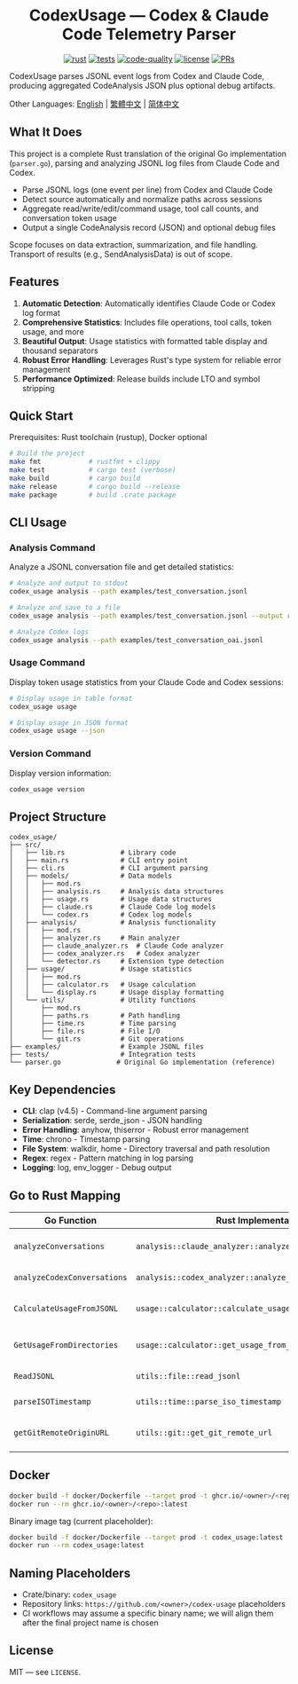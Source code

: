 <center>

# CodexUsage — Codex & Claude Code Telemetry Parser

[![rust](https://img.shields.io/badge/Rust-stable-orange?logo=rust&logoColor=white)](https://www.rust-lang.org/)
[![tests](https://github.com/Mai0313/CodexUsage/actions/workflows/test.yml/badge.svg)](https://github.com/Mai0313/CodexUsage/actions/workflows/test.yml)
[![code-quality](https://github.com/Mai0313/CodexUsage/actions/workflows/code-quality-check.yml/badge.svg)](https://github.com/Mai0313/CodexUsage/actions/workflows/code-quality-check.yml)
[![license](https://img.shields.io/badge/License-MIT-green.svg?labelColor=gray)](https://github.com/Mai0313/CodexUsage/tree/master?tab=License-1-ov-file)
[![PRs](https://img.shields.io/badge/PRs-welcome-brightgreen.svg)](https://github.com/Mai0313/CodexUsage/pulls)

</center>

CodexUsage parses JSONL event logs from Codex and Claude Code, producing aggregated CodeAnalysis JSON plus optional debug artifacts.

Other Languages: [English](README.md) | [繁體中文](README.zh-TW.md) | [简体中文](README.zh-CN.md)

## What It Does

This project is a complete Rust translation of the original Go implementation (`parser.go`), parsing and analyzing JSONL log files from Claude Code and Codex.

- Parse JSONL logs (one event per line) from Codex and Claude Code
- Detect source automatically and normalize paths across sessions
- Aggregate read/write/edit/command usage, tool call counts, and conversation token usage
- Output a single CodeAnalysis record (JSON) and optional debug files

Scope focuses on data extraction, summarization, and file handling. Transport of results (e.g., SendAnalysisData) is out of scope.

## Features

1. **Automatic Detection**: Automatically identifies Claude Code or Codex log format
2. **Comprehensive Statistics**: Includes file operations, tool calls, token usage, and more
3. **Beautiful Output**: Usage statistics with formatted table display and thousand separators
4. **Robust Error Handling**: Leverages Rust's type system for reliable error management
5. **Performance Optimized**: Release builds include LTO and symbol stripping

## Quick Start

Prerequisites: Rust toolchain (rustup), Docker optional

```bash
# Build the project
make fmt            # rustfmt + clippy
make test           # cargo test (verbose)
make build          # cargo build
make release        # cargo build --release
make package        # build .crate package
```

## CLI Usage

### Analysis Command

Analyze a JSONL conversation file and get detailed statistics:

```bash
# Analyze and output to stdout
codex_usage analysis --path examples/test_conversation.jsonl

# Analyze and save to a file
codex_usage analysis --path examples/test_conversation.jsonl --output result.json

# Analyze Codex logs
codex_usage analysis --path examples/test_conversation_oai.jsonl
```

### Usage Command

Display token usage statistics from your Claude Code and Codex sessions:

```bash
# Display usage in table format
codex_usage usage

# Display usage in JSON format
codex_usage usage --json
```

### Version Command

Display version information:

```bash
codex_usage version
```

## Project Structure

```
codex_usage/
├── src/
│   ├── lib.rs              # Library code
│   ├── main.rs             # CLI entry point
│   ├── cli.rs              # CLI argument parsing
│   ├── models/             # Data models
│   │   ├── mod.rs
│   │   ├── analysis.rs     # Analysis data structures
│   │   ├── usage.rs        # Usage data structures
│   │   ├── claude.rs       # Claude Code log models
│   │   └── codex.rs        # Codex log models
│   ├── analysis/           # Analysis functionality
│   │   ├── mod.rs
│   │   ├── analyzer.rs     # Main analyzer
│   │   ├── claude_analyzer.rs  # Claude Code analyzer
│   │   ├── codex_analyzer.rs   # Codex analyzer
│   │   └── detector.rs     # Extension type detection
│   ├── usage/              # Usage statistics
│   │   ├── mod.rs
│   │   ├── calculator.rs   # Usage calculation
│   │   └── display.rs      # Usage display formatting
│   └── utils/              # Utility functions
│       ├── mod.rs
│       ├── paths.rs        # Path handling
│       ├── time.rs         # Time parsing
│       ├── file.rs         # File I/O
│       └── git.rs          # Git operations
├── examples/               # Example JSONL files
├── tests/                  # Integration tests
└── parser.go              # Original Go implementation (reference)
```

## Key Dependencies

- **CLI**: clap (v4.5) - Command-line argument parsing
- **Serialization**: serde, serde_json - JSON handling
- **Error Handling**: anyhow, thiserror - Robust error management
- **Time**: chrono - Timestamp parsing
- **File System**: walkdir, home - Directory traversal and path resolution
- **Regex**: regex - Pattern matching in log parsing
- **Logging**: log, env_logger - Debug output

## Go to Rust Mapping

| Go Function | Rust Implementation | Description |
|-------------|---------------------|-------------|
| `analyzeConversations` | `analysis::claude_analyzer::analyze_claude_conversations` | Claude Code analysis |
| `analyzeCodexConversations` | `analysis::codex_analyzer::analyze_codex_conversations` | Codex analysis |
| `CalculateUsageFromJSONL` | `usage::calculator::calculate_usage_from_jsonl` | Single file usage calculation |
| `GetUsageFromDirectories` | `usage::calculator::get_usage_from_directories` | Directory usage statistics |
| `ReadJSONL` | `utils::file::read_jsonl` | JSONL file reading |
| `parseISOTimestamp` | `utils::time::parse_iso_timestamp` | Timestamp parsing |
| `getGitRemoteOriginURL` | `utils::git::get_git_remote_url` | Git remote URL extraction |

## Docker

```bash
docker build -f docker/Dockerfile --target prod -t ghcr.io/<owner>/<repo>:latest .
docker run --rm ghcr.io/<owner>/<repo>:latest
```

Binary image tag (current placeholder):
```bash
docker build -f docker/Dockerfile --target prod -t codex_usage:latest .
docker run --rm codex_usage:latest
```

## Naming Placeholders

- Crate/binary: `codex_usage`
- Repository links: `https://github.com/<owner>/codex-usage` placeholders
- CI workflows may assume a specific binary name; we will align them after the final project name is chosen

## License

MIT — see `LICENSE`.
